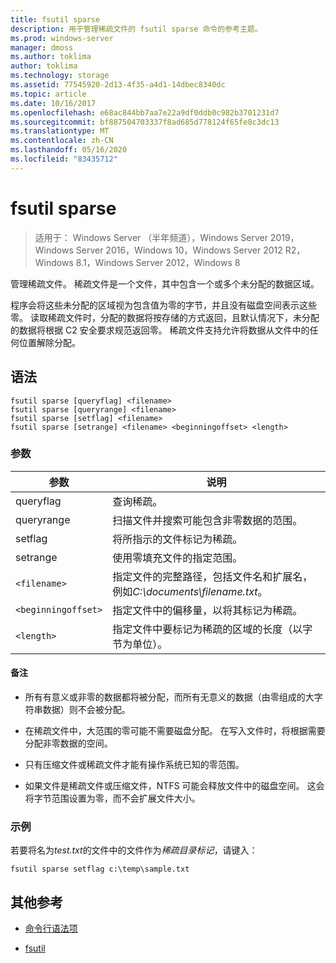```yaml
---
title: fsutil sparse
description: 用于管理稀疏文件的 fsutil sparse 命令的参考主题。
ms.prod: windows-server
manager: dmoss
ms.author: toklima
author: toklima
ms.technology: storage
ms.assetid: 77545920-2d13-4f35-a4d1-14dbec8340dc
ms.topic: article
ms.date: 10/16/2017
ms.openlocfilehash: e68ac844bb7aa7e22a9df0ddb0c982b3701231d7
ms.sourcegitcommit: bf887504703337f8ad685d778124f65fe8c3dc13
ms.translationtype: MT
ms.contentlocale: zh-CN
ms.lasthandoff: 05/16/2020
ms.locfileid: "83435712"
---
```

# <a name="fsutil-sparse"></a>fsutil sparse

> 适用于： Windows Server （半年频道），Windows Server 2019，Windows Server 2016，Windows 10，Windows Server 2012 R2，Windows 8.1，Windows Server 2012，Windows 8

管理稀疏文件。 稀疏文件是一个文件，其中包含一个或多个未分配的数据区域。

程序会将这些未分配的区域视为包含值为零的字节，并且没有磁盘空间表示这些零。 读取稀疏文件时，分配的数据将按存储的方式返回，且默认情况下，未分配的数据将根据 C2 安全要求规范返回零。 稀疏文件支持允许将数据从文件中的任何位置解除分配。

## <a name="syntax"></a>语法

```
fsutil sparse [queryflag] <filename>
fsutil sparse [queryrange] <filename>
fsutil sparse [setflag] <filename>
fsutil sparse [setrange] <filename> <beginningoffset> <length>
```

### <a name="parameters"></a>参数

| 参数 | 说明 |
| --------- | ----------- |
| queryflag | 查询稀疏。 |
| queryrange | 扫描文件并搜索可能包含非零数据的范围。 |
| setflag | 将所指示的文件标记为稀疏。 |
| setrange | 使用零填充文件的指定范围。 |
| `<filename>` | 指定文件的完整路径，包括文件名和扩展名，例如*C:\documents\filename.txt*。 |
| `<beginningoffset>` | 指定文件中的偏移量，以将其标记为稀疏。 |
| `<length>` | 指定文件中要标记为稀疏的区域的长度（以字节为单位）。 |

#### <a name="remarks"></a>备注

- 所有有意义或非零的数据都将被分配，而所有无意义的数据（由零组成的大字符串数据）则不会被分配。

- 在稀疏文件中，大范围的零可能不需要磁盘分配。 在写入文件时，将根据需要分配非零数据的空间。

- 只有压缩文件或稀疏文件才能有操作系统已知的零范围。

- 如果文件是稀疏文件或压缩文件，NTFS 可能会释放文件中的磁盘空间。 这会将字节范围设置为零，而不会扩展文件大小。

### <a name="examples"></a>示例

若要将名为*test.txt*的文件中的文件作为*稀疏目录标记*，请键入：

```
fsutil sparse setflag c:\temp\sample.txt
```

## <a name="additional-references"></a>其他参考

- [命令行语法项](command-line-syntax-key.md)

- [fsutil](fsutil.md)
